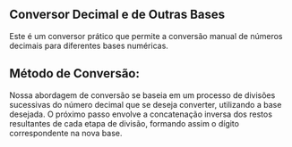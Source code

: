 ## Conversor Decimal e de Outras Bases
Este é um conversor prático que permite a conversão manual de números decimais para diferentes bases numéricas.

## Método de Conversão:
Nossa abordagem de conversão se baseia em um processo de divisões sucessivas do número decimal que se deseja converter, utilizando a base desejada. O próximo passo envolve a concatenação inversa dos restos resultantes de cada etapa de divisão, formando assim o dígito correspondente na nova base.